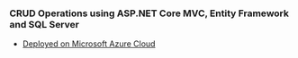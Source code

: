 ### CRUD Operations using ASP.NET Core MVC, Entity Framework and SQL Server
- [Deployed on Microsoft Azure Cloud](https://webshopmvc.azurewebsites.net/)